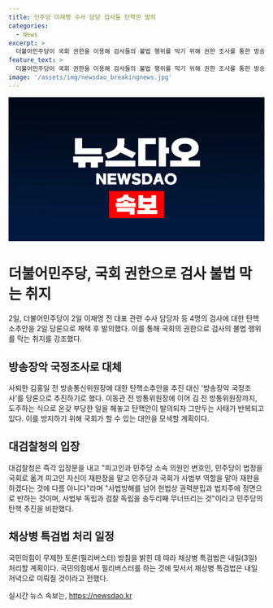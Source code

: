 ```yaml
---
title: 민주당 이재명 수사 담당 검사들 탄핵안 발의
categories:
  - News
excerpt: >
  더불어민주당이 국회 권한을 이용해 검사들의 불법 행위를 막기 위해 권한 조사를 통한 방송장악 계획을 밝힘. 김홍일 전 방송통신위원장에 대한 탄핵 대상 제외 결정. 검사 4인에 대한 탄핵안 발의 후, 대검찰청의 비판에 직면하며 충돌 가능성 제기. 더불어민주당은 국민의힘이 무제한 토론(필리버스터)을 통한 특검법 처리 계획과 관련, 국회 내 공방이 예고되고 있음.
feature_text: >
  더불어민주당이 국회 권한을 이용해 검사들의 불법 행위를 막기 위해 권한 조사를 통한 방송장악 계획을 밝힘. 김홍일 전 방송통신위원장에 대한 탄핵 대상 제외 결정. 검사 4인에 대한 탄핵안 발의 후, 대검찰청의 비판에 직면하며 충돌 가능성 제기. 더불어민주당은 국민의힘이 무제한 토론(필리버스터)을 통한 특검법 처리 계획과 관련, 국회 내 공방이 예고되고 있음.
image: '/assets/img/newsdao_breakingnews.jpg'
---
```


<p><img src="/assets/img/newsdao_breakingnews.jpg" alt="cryptoinkorea 속보" /></p>

<h1>더불어민주당, 국회 권한으로 검사 불법 막는 취지</h1>

<p data-ke-size="size16">2일, 더불어민주당이 2일 이재명 전 대표 관련 수사 담당자 등 4명의 검사에 대한 탄핵소추안을 2일 당론으로 채택 후 발의했다. 이를 통해 국회의 권한으로 검사의 불법 행위를 막는 취지를 강조했다.</p>

<h2 data-ke-size="size26">방송장악 국정조사로 대체</h2>

<p data-ke-size="size16">사퇴한 김홍일 전 방송통신위원장에 대한 탄핵소추안을 추진 대신 '방송장악 국정조사'를 당론으로 추진하기로 했다. 이동관 전 방통위원장에 이어 김 전 방통위원장까지, 도주하는 식으로 온갖 부당한 일을 해놓고 탄핵안이 발의되자 그만두는 사태가 반복되고 있다. 이를 방지하기 위해 국회가 할 수 있는 대안을 모색할 계획이다.</p>

<h2 data-ke-size="size26">대검찰청의 입장</h2>

<p data-ke-size="size16">대검찰청은 즉각 입장문을 내고 "피고인과 민주당 소속 의원인 변호인, 민주당이 법정을 국회로 옮겨 피고인 자신이 재판장을 맡고 민주당과 국회가 사법부 역할을 맡아 재판을 하겠다는 것에 다름 아니다"라며 "사법방해를 넘어 헌법상 권력분립과 법치주에 정면으로 반하는 것이며, 사법부 독립과 검찰 독립을 송두리째 무너뜨리는 것"이라고 민주당의 탄핵 추진을 비판했다.</p>

<h2 data-ke-size="size26">채상병 특검법 처리 일정</h2>

<p data-ke-size="size16">국민의힘이 무제한 토론(필리버스터) 방침을 밝힌 데 따라 채상병 특검법은 내일(3일) 처리할 계획이다. 국민의힘에서 필리버스터를 하는 것에 맞서서 채상병 특검법은 내일 저녁으로 미뤄질 것이라고 전했다.</p>
실시간 뉴스 속보는, <a href="https://newsdao.kr" rel="dofollow">https://newsdao.kr</a>


